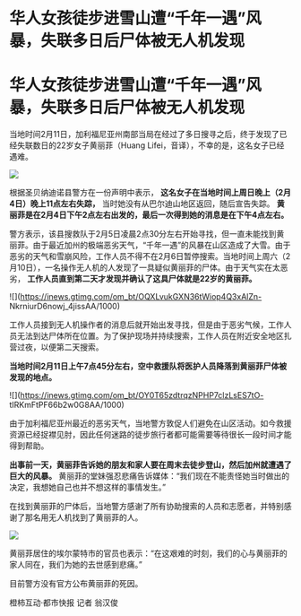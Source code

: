 # 华人女孩徒步进雪山遭“千年一遇”风暴，失联多日后尸体被无人机发现

# 华人女孩徒步进雪山遭“千年一遇”风暴，失联多日后尸体被无人机发现

当地时间2月11日，加利福尼亚州南部当局在经过了多日搜寻之后，终于发现了已经失联数日的22岁女子黄丽菲（Huang
Lifei，音译），不幸的是，这名女子已经遇难。

![](https://inews.gtimg.com/om_bt/Oc3brkuTR3SbIKfLd0sUoFvkO7T3sT1Cl3z5AMdI0HO3oAA/1000)

根据圣贝纳迪诺县警方在一份声明中表示， **这名女子在当地时间上周日晚上（2月4日）晚上11点左右失踪，** 当时她没有从巴尔迪山地区返回，随后宣告失踪。
**黄丽菲是在2月4日下午2点左右出发的，最后一次得到她的消息是在下午4点左右。**

警方表示，该县搜救队于2月5日凌晨2点30分左右开始寻找，但一直未能找到黄丽菲。由于最近加州的极端恶劣天气，“千年一遇”的风暴在山区造成了大雪。由于恶劣的天气和雪崩风险，工作人员不得不在2月6日暂停搜索。当地时间上周六（2月10日），一名操作无人机的人发现了一具疑似黄丽菲的尸体。由于天气实在太恶劣，
**工作人员直到第二天才发现并确认了这具尸体就是22岁的黄丽菲。**

![](https://inews.gtimg.com/om_bt/OQXLvukGXN36tWiop4Q3xAlZn-
NkrniurD6nowj_4jissAA/1000)

工作人员接到无人机操作者的消息后就开始出发寻找，但是由于恶劣气候，工作人员无法到达尸体所在位置。为了保护现场并持续搜索，工作人员在附近安全地区扎营过夜，以便第二天搜索。

**当地时间2月11日上午7点45分左右，空中救援队将医护人员降落到黄丽菲尸体被发现的地点。**

![](https://inews.gtimg.com/om_bt/OY0T65zdtrqzNPHP7clzLsES7tO-
tIRKmFtPF66b2w0G8AA/1000)

由于加利福尼亚州最近的恶劣天气，当地警方敦促人们避免在山区活动。如今救援资源已经捉襟见肘，因此任何迷路的徒步旅行者都可能需要等待很长一段时间才能得到帮助。

**出事前一天，黄丽菲告诉她的朋友和家人要在周末去徒步登山，然后加州就遭遇了巨大的风暴。**
黄丽菲的堂妹强忍悲痛告诉媒体：“我们现在不能责怪她当时做出的决定，我想她自己也并不想这样的事情发生。”

在找到黄丽菲的尸体后，当地警方感谢了所有协助搜索的人员和志愿者，并特别感谢了那名用无人机找到了黄丽菲的人。

![](https://inews.gtimg.com/om_bt/OpcKMOvQhnRGS1WcjNIKhm8JIo36KyJkhJeEkxngDyeskAA/1000)

黄丽菲居住的埃尔蒙特市的官员也表示：“在这艰难的时刻，我们的心与黄丽菲的家人同在，我们为她的去世感到悲痛。”

目前警方没有官方公布黄丽菲的死因。

橙柿互动·都市快报 记者 翁汉俊

